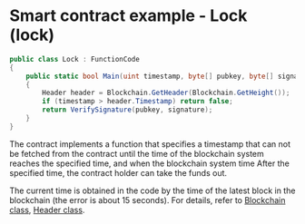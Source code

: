 # Smart contract example - Lock (lock)

```c#
public class Lock : FunctionCode
{
    public static bool Main(uint timestamp, byte[] pubkey, byte[] signature)
    {
        Header header = Blockchain.GetHeader(Blockchain.GetHeight());
        if (timestamp > header.Timestamp) return false;
        return VerifySignature(pubkey, signature);
    }
}
```

The contract implements a function that specifies a timestamp that can not be fetched from the contract until the time of the blockchain system reaches the specified time, and when the blockchain system time After the specified time, the contract holder can take the funds out.

The current time is obtained in the code by the time of the latest block in the blockchain (the error is about 15 seconds). For details, refer to [Blockchain class](../fw/dotnet/neo/Blockchain.md), [Header class](../fw/dotnet/neo/Header.md).
